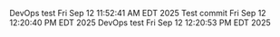 DevOps test Fri Sep 12 11:52:41 AM EDT 2025
Test commit Fri Sep 12 12:20:40 PM EDT 2025
DevOps test Fri Sep 12 12:20:53 PM EDT 2025
